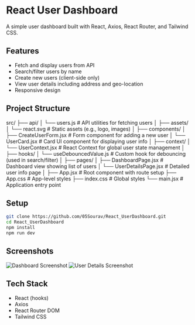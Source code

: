 # React User Dashboard

A simple user dashboard built with React, Axios, React Router, and Tailwind CSS.

## Features

- Fetch and display users from API
- Search/filter users by name
- Create new users (client-side only)
- View user details including address and geo-location
- Responsive design

## Project Structure

src/
 ├── api/
 │    └── users.js              # API utilities for fetching users
 │
 ├── assets/
 │    └── react.svg             # Static assets (e.g., logo, images)
 │
 ├── components/
 │    ├── CreateUserForm.jsx    # Form component for adding a new user
 │    └── UserCard.jsx          # Card UI component for displaying user info
 │
 ├── context/
 │    └── UserContext.jsx       # React Context for global user state management
 │
 ├── hooks/
 │    └── useDebouncedValue.js  # Custom hook for debouncing (used in search/filter)
 │
 ├── pages/
 │    ├── DashboardPage.jsx     # Dashboard view showing list of users
 │    └── UserDetailsPage.jsx   # Detailed user info page
 │
 ├── App.jsx                    # Root component with route setup
 ├── App.css                    # App-level styles
 ├── index.css                  # Global styles
 └── main.jsx                   # Application entry point


## Setup

```sh
git clone https://github.com/05Sourav/React_UserDashboard.git
cd React_UserDashboard
npm install
npm run dev
```

## Screenshots

![Dashboard Screenshot](screenshots/dashboard.png)
![User Details Screenshot](screenshots/details.png)

## Tech Stack

- React (hooks)
- Axios
- React Router DOM
- Tailwind CSS
